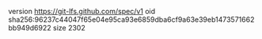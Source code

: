 version https://git-lfs.github.com/spec/v1
oid sha256:96237c44047f65e04e95ca93e6859dba6cf9a63e39eb1473571662bb949d6922
size 2302
